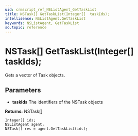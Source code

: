 ```yaml
---
uid: crmscript_ref_NSListAgent_GetTaskList
title: NSTask[] GetTaskList(Integer[]  taskIds);
intellisense: NSListAgent.GetTaskList
keywords: NSListAgent, GetTaskList
so.topic: reference
---
```


# NSTask[] GetTaskList(Integer[]  taskIds);

Gets a vector of Task objects.

## Parameters

* **taskIds** The identifiers of the NSTask objects

**Returns:** NSTask[]

```crmscript
Integer[] ids;
NSListAgent agent;
NSTask[] res = agent.GetTaskList(ids);
```

